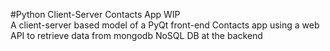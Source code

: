 #Python Client-Server Contacts App
WIP\
A client-server based model of a PyQt front-end Contacts app using a web API to retrieve data from mongodb NoSQL DB at the backend

